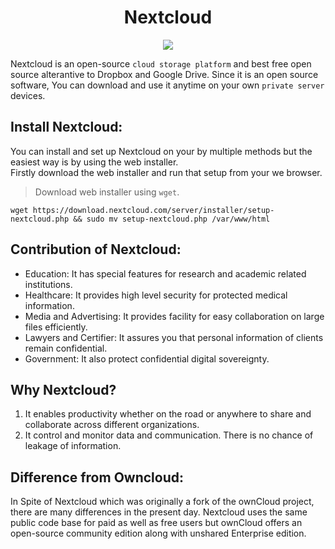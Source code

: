 <h1 align="center"> Nextcloud </h1>
 <p align = "center">  
 <img src="https://nextcloud.com/wp-content/themes/next/assets/img/logo/nextcloud-hub-logos-white.svg?x53054"/></p>  

 Nextcloud is an open-source `cloud storage platform` and best free open source alterantive to Dropbox and Google Drive. Since it is an open source software, You can download and use it anytime on your own `private server` devices.      

 ## Install Nextcloud:  
 
 You can install and set up Nextcloud on your by multiple methods but the easiest way is by using the web installer.   
 Firstly download the web installer and run that setup from your we browser.   
 > Download web installer using `wget`.    
 ```
 wget https://download.nextcloud.com/server/installer/setup-nextcloud.php && sudo mv setup-nextcloud.php /var/www/html   
 ```   
## Contribution of Nextcloud:  
* Education: It has special features for research and academic related institutions.  
* Healthcare: It provides high level security for protected medical information.  
* Media and Advertising: It provides facility for easy collaboration on large files efficiently. 
* Lawyers and Certifier: It assures you that personal information of clients remain confidential.  
* Government: It also protect confidential digital sovereignty.   

## Why Nextcloud?  
1. It enables productivity whether on the road or anywhere to share and collaborate across different organizations.
2. It control and monitor data and communication. There is no chance of leakage of information.

## Difference from Owncloud:
In Spite of Nextcloud which was originally a fork of the ownCloud project, there are many differences in the present day. Nextcloud uses the same public code base for paid as well as free users but ownCloud offers an open-source community edition along with unshared Enterprise edition.


